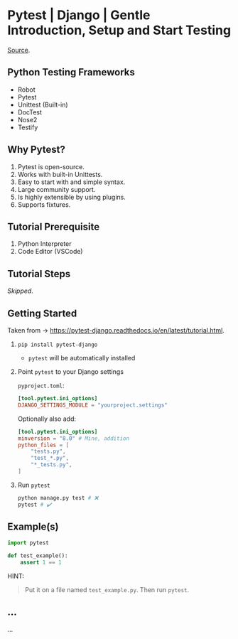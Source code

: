# Pytest | Django | Gentle Introduction, Setup and Start Testing

[Source](https://www.youtube.com/watch?v=LYX6nlECcro&list=PLOLrQ9Pn6caw3ilqDR8_qezp76QuEOlHY&index=1).

## Python Testing Frameworks

- Robot
- Pytest
- Unittest (Built-in)
- DocTest
- Nose2
- Testify

## Why Pytest?

1. Pytest is open-source.
2. Works with built-in Unittests.
3. Easy to start with and simple syntax.
4. Large community support.
5. Is highly extensible by using plugins.
6. Supports fixtures.

## Tutorial Prerequisite

1. Python Interpreter
2. Code Editor (VSCode)

## Tutorial Steps

_Skipped_.

## Getting Started

Taken from -> <https://pytest-django.readthedocs.io/en/latest/tutorial.html>.

1. `pip install pytest-django`
   - `pytest` will be automatically installed
2. Point `pytest` to your Django settings

   `pyproject.toml`:

   ```toml
   [tool.pytest.ini_options]
   DJANGO_SETTINGS_MODULE = "yourproject.settings"
   ```

   Optionally also add:

   ```toml
   [tool.pytest.ini_options]
   minversion = "8.0" # Mine, addition
   python_files = [
       "tests.py",
       "test_*.py",
       "*_tests.py",
   ]
   ```

3. Run `pytest`

   ```sh
   python manage.py test # ❌
   pytest # ✔️
   ```

## Example(s)

```python
import pytest

def test_example():
    assert 1 == 1
```

HINT:
> Put it on a file named `test_example.py`. Then run `pytest`.

## ...

...
